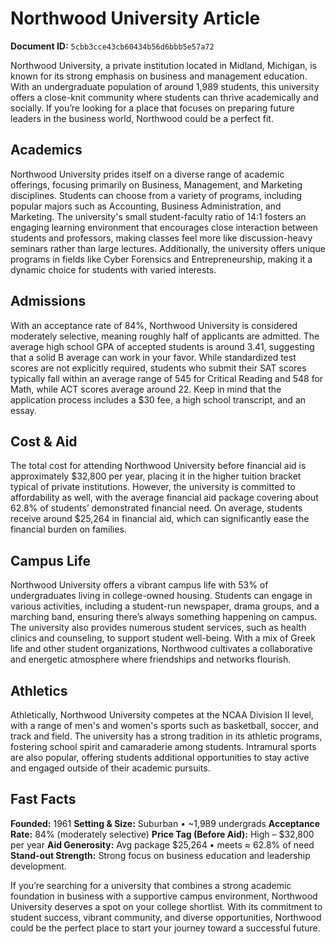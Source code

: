 # Northwood University Article

**Document ID:** `5cbb3cce43cb60434b56d6bbb5e57a72`

Northwood University, a private institution located in Midland, Michigan, is known for its strong emphasis on business and management education. With an undergraduate population of around 1,989 students, this university offers a close-knit community where students can thrive academically and socially. If you’re looking for a place that focuses on preparing future leaders in the business world, Northwood could be a perfect fit.

## Academics
Northwood University prides itself on a diverse range of academic offerings, focusing primarily on Business, Management, and Marketing disciplines. Students can choose from a variety of programs, including popular majors such as Accounting, Business Administration, and Marketing. The university's small student-faculty ratio of 14:1 fosters an engaging learning environment that encourages close interaction between students and professors, making classes feel more like discussion-heavy seminars rather than large lectures. Additionally, the university offers unique programs in fields like Cyber Forensics and Entrepreneurship, making it a dynamic choice for students with varied interests.

## Admissions
With an acceptance rate of 84%, Northwood University is considered moderately selective, meaning roughly half of applicants are admitted. The average high school GPA of accepted students is around 3.41, suggesting that a solid B average can work in your favor. While standardized test scores are not explicitly required, students who submit their SAT scores typically fall within an average range of 545 for Critical Reading and 548 for Math, while ACT scores average around 22. Keep in mind that the application process includes a $30 fee, a high school transcript, and an essay.

## Cost & Aid
The total cost for attending Northwood University before financial aid is approximately $32,800 per year, placing it in the higher tuition bracket typical of private institutions. However, the university is committed to affordability as well, with the average financial aid package covering about 62.8% of students’ demonstrated financial need. On average, students receive around $25,264 in financial aid, which can significantly ease the financial burden on families.

## Campus Life
Northwood University offers a vibrant campus life with 53% of undergraduates living in college-owned housing. Students can engage in various activities, including a student-run newspaper, drama groups, and a marching band, ensuring there’s always something happening on campus. The university also provides numerous student services, such as health clinics and counseling, to support student well-being. With a mix of Greek life and other student organizations, Northwood cultivates a collaborative and energetic atmosphere where friendships and networks flourish.

## Athletics
Athletically, Northwood University competes at the NCAA Division II level, with a range of men's and women's sports such as basketball, soccer, and track and field. The university has a strong tradition in its athletic programs, fostering school spirit and camaraderie among students. Intramural sports are also popular, offering students additional opportunities to stay active and engaged outside of their academic pursuits.

## Fast Facts
**Founded:** 1961
**Setting & Size:** Suburban • ~1,989 undergrads
**Acceptance Rate:** 84% (moderately selective)
**Price Tag (Before Aid):** High – $32,800 per year
**Aid Generosity:** Avg package $25,264 • meets ≈ 62.8% of need
**Stand-out Strength:** Strong focus on business education and leadership development.

If you’re searching for a university that combines a strong academic foundation in business with a supportive campus environment, Northwood University deserves a spot on your college shortlist. With its commitment to student success, vibrant community, and diverse opportunities, Northwood could be the perfect place to start your journey toward a successful future.
